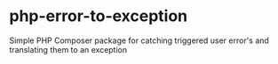 php-error-to-exception
======================

Simple PHP Composer package for catching triggered user error's and translating them to an exception
